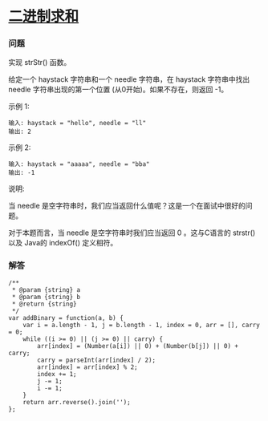 # [二进制求和](https://leetcode-cn.com/problems/add-binary)

### 问题

实现 strStr() 函数。

给定一个 haystack 字符串和一个 needle 字符串，在 haystack 字符串中找出 needle 字符串出现的第一个位置 (从0开始)。如果不存在，则返回  -1。

示例 1:

```
输入: haystack = "hello", needle = "ll"
输出: 2
```
示例 2:

```
输入: haystack = "aaaaa", needle = "bba"
输出: -1
```
说明:

当 needle 是空字符串时，我们应当返回什么值呢？这是一个在面试中很好的问题。

对于本题而言，当 needle 是空字符串时我们应当返回 0 。这与C语言的 strstr() 以及 Java的 indexOf() 定义相符。

### 解答

```
/**
 * @param {string} a
 * @param {string} b
 * @return {string}
 */
var addBinary = function(a, b) {
    var i = a.length - 1, j = b.length - 1, index = 0, arr = [], carry = 0;
    while ((i >= 0) || (j >= 0) || carry) {
        arr[index] = (Number(a[i]) || 0) + (Number(b[j]) || 0) + carry;
        carry = parseInt(arr[index] / 2);
        arr[index] = arr[index] % 2;
        index += 1;
        j -= 1;
        i -= 1;
    }
    return arr.reverse().join('');
};
```

